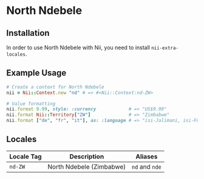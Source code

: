 <!-- This file has been generated. Source: languages/_template.md.erb -->

# North Ndebele

## Installation

In order to use North Ndebele with Nii, you need to install `nii-extra-locales`.

## Example Usage

``` ruby
# Create a context for North Ndebele
nii = Nii::Context.new "nd" # => #<Nii::Context:nd-ZW>

# Value formatting
nii.format 9.99, style: :currency            # => "US$9.99"
nii.format Nii::Territory["ZW"]              # => "Zimbabwe"
nii.format ["de", "fr", "it"], as: :language # => "isi-Jalimani, isi-Fulentshi, isi-Italiano"
```


## Locales

<table>
  <thead>
    <tr>
      <th>Locale Tag</th>
      <th>Description</th>
      <th>Aliases</th>
    </tr>
  </thead>
  <tbody>
    <tr>
      <td><code>nd-ZW</code></td>
      <td>North Ndebele (Zimbabwe)</td>
      <td><code>nd</code> and <code>nde</code></td>
    </tr>
  </tbody>
</table>

